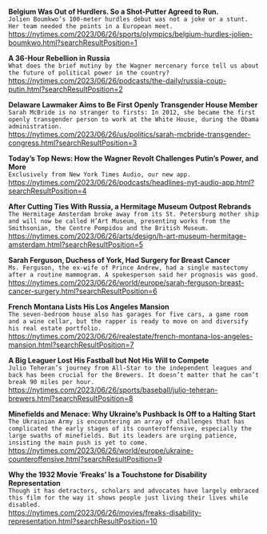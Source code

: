 **Belgium Was Out of Hurdlers. So a Shot-Putter Agreed to Run.**\
`Jolien Boumkwo’s 100-meter hurdles debut was not a joke or a stunt. Her team needed the points in a European meet.`\
https://nytimes.com/2023/06/26/sports/olympics/belgium-hurdles-jolien-boumkwo.html?searchResultPosition=1

**A 36-Hour Rebellion in Russia**\
`What does the brief mutiny by the Wagner mercenary force tell us about the future of political power in the country?`\
https://nytimes.com/2023/06/26/podcasts/the-daily/russia-coup-putin.html?searchResultPosition=2

**Delaware Lawmaker Aims to Be First Openly Transgender House Member**\
`Sarah McBride is no stranger to firsts: In 2012, she became the first openly transgender person to work at the White House, during the Obama administration.`\
https://nytimes.com/2023/06/26/us/politics/sarah-mcbride-transgender-congress.html?searchResultPosition=3

**Today’s Top News: How the Wagner Revolt Challenges Putin’s Power, and More**\
`Exclusively from New York Times Audio, our new app.`\
https://nytimes.com/2023/06/26/podcasts/headlines-nyt-audio-app.html?searchResultPosition=4

**After Cutting Ties With Russia, a Hermitage Museum Outpost Rebrands**\
`The Hermitage Amsterdam broke away from its St. Petersburg mother ship and will now be called H’Art Museum, presenting works from the Smithsonian, the Centre Pompidou and the British Museum.`\
https://nytimes.com/2023/06/26/arts/design/h-art-museum-hermitage-amsterdam.html?searchResultPosition=5

**Sarah Ferguson, Duchess of York, Had Surgery for Breast Cancer**\
`Ms. Ferguson, the ex-wife of Prince Andrew, had a single mastectomy after a routine mammogram. A spokesperson said her prognosis was good.`\
https://nytimes.com/2023/06/26/world/europe/sarah-ferguson-breast-cancer-surgery.html?searchResultPosition=6

**French Montana Lists His Los Angeles Mansion**\
`The seven-bedroom house also has garages for five cars, a game room and a wine cellar, but the rapper is ready to move on and diversify his real estate portfolio.`\
https://nytimes.com/2023/06/26/realestate/french-montana-los-angeles-mansion.html?searchResultPosition=7

**A Big Leaguer Lost His Fastball but Not His Will to Compete**\
`Julio Teheran’s journey from All-Star to the independent leagues and back has been crucial for the Brewers. It doesn’t matter that he can’t break 90 miles per hour.`\
https://nytimes.com/2023/06/26/sports/baseball/julio-teheran-brewers.html?searchResultPosition=8

**Minefields and Menace: Why Ukraine’s Pushback Is Off to a Halting Start**\
`The Ukrainian Army is encountering an array of challenges that has complicated the early stages of its counteroffensive, especially the large swaths of minefields. But its leaders are urging patience, insisting the main push is yet to come.`\
https://nytimes.com/2023/06/26/world/europe/ukraine-counteroffensive.html?searchResultPosition=9

**Why the 1932 Movie ‘Freaks’ Is a Touchstone for Disability Representation**\
`Though it has detractors, scholars and advocates have largely embraced this film for the way it shows people just living their lives while disabled.`\
https://nytimes.com/2023/06/26/movies/freaks-disability-representation.html?searchResultPosition=10

